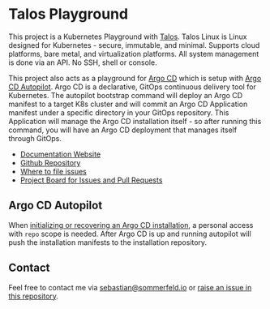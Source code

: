 # Talos Playground

[doc-website]: https://sommerfeld-io.github.io/talos-playground
[github-repo]: https://github.com/sommerfeld-io/talos-playground
[file-issues]: https://github.com/sommerfeld-io/talos-playground/issues
[project-board]: https://github.com/orgs/sommerfeld-io/projects/1/views/1

This project is a Kubernetes Playground with [Talos](https://talos.dev). Talos Linux is Linux designed for Kubernetes - secure, immutable, and minimal. Supports cloud platforms, bare metal, and virtualization platforms. All system management is done via an API. No SSH, shell or console.

This project also acts as a playground for [Argo CD](https://argo-cd.readthedocs.io/en/stable) which is setup with [Argo CD Autopilot](https://argocd-autopilot.readthedocs.io/en/stable). Argo CD is a declarative, GitOps continuous delivery tool for Kubernetes. The autopilot bootstrap command will deploy an Argo CD manifest to a target K8s cluster and will commit an Argo CD Application manifest under a specific directory in your GitOps repository. This Application will manage the Argo CD installation itself - so after running this command, you will have an Argo CD deployment that manages itself through GitOps.

- [Documentation Website][doc-website]
- [Github Repository][github-repo]
- [Where to file issues][file-issues]
- [Project Board for Issues and Pull Requests][project-board]

## Argo CD Autopilot

When [initializing or recovering an Argo CD installation](https://argocd-autopilot.readthedocs.io/en/stable/Getting-Started/), a personal access with `repo` scope is needed. After Argo CD is up and running autopilot will push the installation manifests to the installation repository.

## Contact

Feel free to contact me via <sebastian@sommerfeld.io> or [raise an issue in this repository][file-issues].
